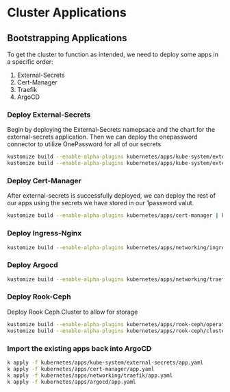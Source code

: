 # Cluster Applications

## Bootstrapping Applications

To get the cluster to function as intended, we need to deploy some apps in a specific order:
1. External-Secrets
2. Cert-Manager
3. Traefik
4. ArgoCD

### Deploy External-Secrets
Begin by deploying the External-Secrets namepsace and the chart for the external-secrets application. Then we can deploy the onepassword connector to utilize OnePassword for all of our secrets

```bash
kustomize build --enable-alpha-plugins kubernetes/apps/kube-system/external-secrets | kubectl apply -f -
kustomize build --enable-alpha-plugins kubernetes/apps/kube-system/external-secrets/stores | kubectl apply -f -
```

### Deploy Cert-Manager
After external-secrets is successfully deployed, we can deploy the rest of our apps using the secrets we have stored in our 1password valut.

```bash
kustomize build --enable-alpha-plugins kubernetes/apps/cert-manager | kubectl apply -f -
```

### Deploy Ingress-Nginx

```bash
kustomize build --enable-alpha-plugins kubernetes/apps/networking/ingress | kubectl apply -f -
```

### Deploy Argocd

```bash
kustomize build --enable-alpha-plugins kubernetes/apps/networking/traefik | kubectl apply -f -
```

### Deploy Rook-Ceph
Deploy Rook Ceph Cluster to allow for storage

```bash
kustomize build --enable-alpha-plugins kubernetes/apps/rook-ceph/operator/ | kubectl apply -f -
kustomize build --enable-alpha-plugins kubernetes/apps/rook-ceph/cluster/ | kubectl apply -f -
```

### Import the existing apps back into ArgoCD

```bash
k apply -f kubernetes/apps/kube-system/external-secrets/app.yaml
k apply -f kubernetes/apps/cert-manager/app.yaml
k apply -f kubernetes/apps/networking/traefik/app.yaml
k apply -f kubernetes/apps/argocd/app.yaml